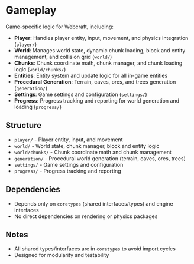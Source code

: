 # Gameplay

Game-specific logic for Webcraft, including:

- **Player**: Handles player entity, input, movement, and physics integration (`player/`)
- **World**: Manages world state, dynamic chunk loading, block and entity management, and collision grid (`world/`)
- **Chunks**: Chunk coordinate math, chunk manager, and chunk loading logic (`world/chunks/`)
- **Entities**: Entity system and update logic for all in-game entities
- **Procedural Generation**: Terrain, caves, ores, and trees generation (`generation/`)
- **Settings**: Game settings and configuration (`settings/`)
- **Progress**: Progress tracking and reporting for world generation and loading (`progress/`)

## Structure

- `player/` - Player entity, input, and movement
- `world/` - World state, chunk manager, block and entity logic
- `world/chunks/` - Chunk coordinate math and chunk management
- `generation/` - Procedural world generation (terrain, caves, ores, trees)
- `settings/` - Game settings and configuration
- `progress/` - Progress tracking and reporting

## Dependencies

- Depends only on `coretypes` (shared interfaces/types) and engine interfaces
- No direct dependencies on rendering or physics packages

## Notes

- All shared types/interfaces are in `coretypes` to avoid import cycles
- Designed for modularity and testability
